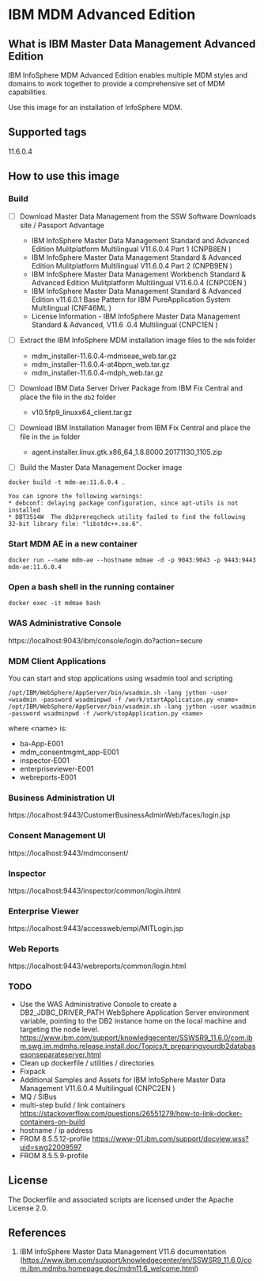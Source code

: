 # IBM MDM Advanced Edition

## What is IBM Master Data Management Advanced Edition

IBM InfoSphere MDM Advanced Edition enables multiple MDM styles and domains to work together to provide a comprehensive set of MDM capabilities.

Use this image for an installation of InfoSphere MDM.

## Supported tags

11.6.0.4

## How to use this image

### Build

- [ ] Download Master Data Management from the SSW Software Downloads site / Passport Advantage

	* IBM InfoSphere Master Data Management Standard and Advanced Edition Mulitplatform Multilingual V11.6.0.4 Part 1 (CNPB8EN )
	* IBM InfoSphere Master Data Management Standard & Advanced Edition Mulitplatform Multilingual V11.6.0.4 Part 2 (CNPB9EN )
	* IBM InfoSphere Master Data Management Workbench Standard & Advanced Edition Mulitplatform Multilingual V11.6.0.4 (CNPC0EN )
	* IBM InfoSphere Master Data Management Standard & Advanced Edition v11.6.0.1 Base Pattern for IBM PureApplication System Multilingual (CNF46ML )
	* License Information - IBM InfoSphere Master Data Management Standard & Advanced, V11.6 .0.4 Multilingual (CNPC1EN )
	
- [ ] Extract the IBM InfoSphere MDM installation image files to the ```mdm``` folder

	* mdm_installer-11.6.0.4-mdmseae_web.tar.gz 
	* mdm_installer-11.6.0.4-at4bpm_web.tar.gz
	* mdm_installer-11.6.0.4-mdph_web.tar.gz
	
- [ ] Download IBM Data Server Driver Package from IBM Fix Central and place the file in the ```db2``` folder

	* v10.5fp9_linuxx64_client.tar.gz

- [ ] Download IBM Installation Manager from IBM Fix Central and place the file in the ```im``` folder

	* agent.installer.linux.gtk.x86_64_1.8.8000.20171130_1105.zip

- [ ] Build the Master Data Management Docker image
	
```
docker build -t mdm-ae:11.6.0.4 .
```

	You can ignore the following warnings:
	* debconf: delaying package configuration, since apt-utils is not installed
	* DBT3514W  The db2prereqcheck utility failed to find the following 32-bit library file: "libstdc++.so.6". 

### Start MDM AE in a new container

```
docker run --name mdm-ae --hostname mdmae -d -p 9043:9043 -p 9443:9443 mdm-ae:11.6.0.4
```
<!--
docker run --name mdm-ae --hostname mdmae -d -p 9043:9043 -p 9443:9443 -v $(pwd):/share mdm-ae:11.6.0.4 
docker run --name mdm-ae --hostname mdmae -e DISPLAY=9.183.71.231:0 --rm -it -p 9043:9043 -p 9443:9443 -v $(pwd):/share mdm-ae:11.6.0.4 bash
--link=mdm-db
docker exec mdmae cat /tmp/PASSWORD
-->

### Open a bash shell in the running container

```
docker exec -it mdmae bash
```
<!--
/opt/IBM/WebSphere/AppServer/profiles/AppSrv01/bin/startServer.sh server1
/opt/IBM/WebSphere/AppServer/profiles/AppSrv01/bin/stopServer.sh server1 -username wsadmin -password wsadminpwd
/opt/IBM/WebSphere/AppServer/bin/wsadmin.sh -lang jython -conntype NONE -f /work/updatePassword.py wsadmin wsadminpwd > /dev/null 2>&1
-->

### WAS Administrative Console

https://localhost:9043/ibm/console/login.do?action=secure

### MDM Client Applications

You can start and stop applications using wsadmin tool and scripting 
```
/opt/IBM/WebSphere/AppServer/bin/wsadmin.sh -lang jython -user <wsadmin -password wsadminpwd -f /work/startApplication.py <name>
/opt/IBM/WebSphere/AppServer/bin/wsadmin.sh -lang jython -user wsadmin -password wsadminpwd -f /work/stopApplication.py <name>
```

where &lt;name&gt; is:
* ba-App-E001
* mdm_consentmgmt_app-E001
* inspector-E001 
* enterpriseviewer-E001
* webreports-E001

### Business Administration UI
https://localhost:9443/CustomerBusinessAdminWeb/faces/login.jsp

### Consent Management UI
https://localhost:9443/mdmconsent/

### Inspector
https://localhost:9443/inspector/common/login.ihtml

### Enterprise Viewer
https://localhost:9443/accessweb/empi/MITLogin.jsp

### Web Reports
https://localhost:9443/webreports/common/login.html

<!--
## IBM Installation Manager

Installation Manager is installed in /home/was/IBM/InstallationManager/eclipse directory

* xhost + 9.183.71.231
* docker exec -e DISPLAY=9.183.71.231:0 -it mdm-ae bash
* /home/was/IBM/InstallationManager/eclipse/IBMIM -record /share/mdmae/mdm/install_new.rsp -input /share/mdmae/mdm/install.rsp
-->

### TODO

* Use the WAS Administrative Console to create a DB2_JDBC_DRIVER_PATH WebSphere Application Server environment variable, pointing to the DB2 instance home on the local machine and targeting the node level.
  https://www.ibm.com/support/knowledgecenter/SSWSR9_11.6.0/com.ibm.swg.im.mdmhs.release.install.doc/Topics/t_preparingyourdb2databasesonseparateserver.html
* Clean up dockerfile / utilities / directories
* Fixpack
* Additional Samples and Assets for IBM InfoSphere Master Data Management V11.6.0.4 Multilingual (CNPC2EN ) 
* MQ / SIBus
* multi-step build / link containers https://stackoverflow.com/questions/26551279/how-to-link-docker-containers-on-build
* hostname / ip address
* FROM 8.5.5.12-profile https://www-01.ibm.com/support/docview.wss?uid=swg22009597
* FROM 8.5.5.9-profile

## License

The Dockerfile and associated scripts are licensed under the Apache License 2.0. 

## References

1. IBM InfoSphere Master Data Management V11.6 documentation (https://www.ibm.com/support/knowledgecenter/en/SSWSR9_11.6.0/com.ibm.mdmhs.homepage.doc/mdm11.6_welcome.html)
